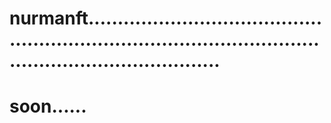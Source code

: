 # nurmanft.................................................................................................................................
# soon......
